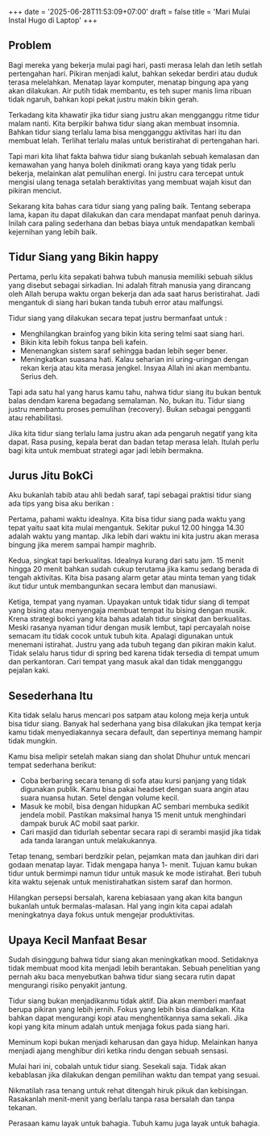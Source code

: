 +++
date = '2025-06-28T11:53:09+07:00'
draft = false
title = 'Mari Mulai Instal Hugo di Laptop'
+++

## Problem
Bagi mereka yang bekerja mulai pagi hari, pasti merasa lelah dan letih setlah pertengahan hari. Pikiran menjadi kalut, bahkan sekedar berdiri atau duduk terasa melelahkan. Menatap layar komputer, menatap bingung apa yang akan dilakukan. Air putih tidak membantu, es teh super manis lima ribuan tidak ngaruh, bahkan kopi pekat justru makin bikin gerah.

Terkadang kita khawatir jika tidur siang justru akan mengganggu ritme tidur malam nanti. Kita berpikir bahwa tidur siang akan membuat insomnia. Bahkan tidur siang terlalu lama bisa mengganggu aktivitas hari itu dan membuat lelah. Terlihat terlalu malas untuk beristirahat di pertengahan hari.

Tapi mari kita lihat fakta bahwa tidur siang bukanlah sebuah kemalasan dan kemawahan yang hanya boleh dinikmati orang kaya yang tidak perlu bekerja, melainkan alat pemulihan energi. Ini justru cara tercepat untuk mengisi ulang tenaga setalah beraktivitas yang membuat wajah kisut dan pikiran menciut. 

Sekarang kita bahas cara tidur siang yang paling baik. Tentang seberapa lama, kapan itu dapat dilakukan dan cara mendapat manfaat penuh darinya. Inilah cara paling sederhana dan bebas biaya untuk mendapatkan kembali kejernihan yang lebih baik.

## Tidur Siang yang Bikin happy
Pertama, perlu kita sepakati bahwa tubuh manusia memiliki sebuah siklus yang disebut sebagai sirkadian. Ini adalah fitrah manusia yang dirancang oleh Allah berupa waktu organ bekerja dan ada saat harus beristirahat. Jadi mengantuk di siang hari bukan tanda tubuh error atau malfungsi.

Tidur siang yang dilakukan secara tepat justru bermanfaat untuk :
- Menghilangkan brainfog yang bikin kita sering telmi saat siang hari.
- Bikin kita lebih fokus tanpa beli kafein.
- Menenangkan sistem saraf sehingga badan lebih seger bener.
- Meningkatkan suasana hati. Kalau seharian ini uring-uringan dengan rekan kerja atau kita merasa jengkel. Insyaa Allah ini akan membantu. Serius deh.

 Tapi ada satu hal yang harus kamu tahu, nahwa tidur siang itu bukan bentuk balas dendam karena begadang semalaman. No, bukan itu. Tidur siang justru membantu proses pemulihan (recovery). Bukan sebagai pengganti atau rehabilitasi.

Jika kita tidur siang terlalu lama justru akan ada pengaruh negatif yang kita dapat. Rasa pusing, kepala berat dan badan tetap merasa lelah. Itulah perlu bagi kita untuk membuat strategi agar jadi lebih bermakna.

## Jurus Jitu BokCi
Aku bukanlah tabib atau ahli bedah saraf, tapi sebagai praktisi tidur siang ada tips yang bisa aku berikan :

Pertama, pahami waktu idealnya. Kita bisa tidur siang pada waktu yang tepat yaitu saat kita mulai mengantuk. Sekitar pukul 12.00 hingga 14.30 adalah waktu yang mantap. Jika lebih dari waktu ini kita justru akan merasa bingung jika merem sampai hampir maghrib.

Kedua, singkat tapi berkualitas. Idealnya kurang dari satu jam. 15 menit hingga  20 menit bahkan sudah cukup terutama jika kamu sedang berada di tengah aktivitas. Kita bisa pasang alarm getar atau minta teman yang tidak ikut tidur untuk membangunkan secara lembut dan manusiawi.

Ketiga, tempat yang nyaman. Upayakan untuk tidak tidur siang di tempat yang bising atau menyengaja membuat tempat itu bising dengan musik. Krena strategi bokci yang kita bahas adalah tidur singkat dan berkualitas. Meski rasanya nyaman tidur dengan musik lembut, tapi percayalah noise semacam itu tidak cocok untuk tubuh kita. Apalagi digunakan untuk menemani istirahat. Justru yang ada tubuh tegang dan pikiran makin kalut. Tidak selalu harus tidur di spring bed karena tidak tersedia di tempat umum dan perkantoran. Cari tempat yang masuk akal dan tidak mengganggu pejalan kaki. 

## Sesederhana Itu
Kita tidak selalu harus mencari pos satpam atau kolong meja kerja untuk bisa tidur siang. Banyak hal sederhana yang bisa dilakukan jika tempat kerja kamu tidak menyediakannya secara default, dan sepertinya memang hampir tidak mungkin.

Kamu bisa melipir setelah makan siang dan sholat Dhuhur untuk mencari tempat sederhana berikut:

- Coba berbaring secara tenang di sofa atau kursi panjang yang tidak digunakan publik. Kamu bisa pakai headset dengan suara angin atau suara nuansa hutan. Setel dengan volume kecil.
- Masuk ke mobil, bisa dengan hidupkan AC sembari membuka sedikit jendela mobil. Pastikan maksimal hanya 15 menit untuk menghindari dampak buruk AC mobil saat parkir.
- Cari masjid dan tidurlah sebentar secara rapi di serambi masjid jika tidak ada tanda larangan untuk melakukannya.

Tetap tenang, sembari berdzikir pelan, pejamkan mata dan jauhkan diri dari godaan menatap layar. Tidak mengapa hanya 1- menit. Tujuan kamu bukan tidur untuk bermimpi namun tidur untuk masuk ke mode istirahat. Beri tubuh kita waktu sejenak untuk menistirahatkan sistem saraf dan hormon.

Hilangkan persepsi bersalah, karena kebiasaan yang akan kita bangun bukanlah untuk bermalas-malasan. Hal yang ingin kita capai adalah meningkatnya daya fokus untuk mengejar produktivitas.

## Upaya Kecil Manfaat Besar
 Sudah disinggung bahwa tidur siang akan meningkatkan mood. Setidaknya tidak membuat mood kita menjadi lebih berantakan. Sebuah penelitian yang pernah aku baca menyebutkan bahwa tidur siang secara rutin dapat mengurangi risiko penyakit jantung.

Tidur siang bukan menjadikanmu tidak aktif. Dia akan memberi manfaat berupa pikiran yang lebih jernih. Fokus yang lebih bisa diandalkan. Kita bahkan dapat mengurangi kopi atau menghentikannya sama sekali. Jika kopi yang kita minum adalah untuk menjaga fokus pada siang hari.

Meminum kopi bukan menjadi keharusan dan gaya hidup. Melainkan hanya menjadi ajang menghibur diri ketika rindu dengan sebuah sensasi. 

Mulai hari ini, cobalah untuk tidur siang. Sesekali saja. Tidak akan kebablasan jika dilakukan dengan pemilihan waktu dan tempat yang sesuai.

Nikmatilah rasa tenang untuk rehat ditengah hiruk pikuk dan kebisingan. Rasakanlah menit-menit yang berlalu tanpa rasa bersalah dan tanpa tekanan. 

Perasaan kamu layak untuk bahagia. Tubuh kamu juga layak untuk bahagia.

